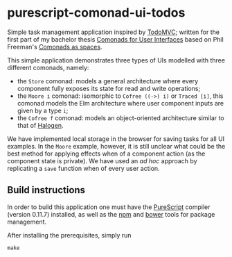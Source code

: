 # purescript-comonad-ui-todos

Simple task management application inspired by [TodoMVC](todomvc.com); written for the first part of my bachelor thesis [Comonads for User Interfaces](https://github.com/arthurxavierx/purescript-comonad-ui-todos/raw/master/ComonadsForUIs.pdf) based on Phil Freeman's [Comonads as spaces](http://blog.functorial.com/posts/2016-08-07-Comonads-As-Spaces.html).

This simple application demonstrates three types of UIs modelled with three different comonads, namely:

- the `Store` comonad: models a general architecture where every component fully exposes its state for read and write operations;
- the `Moore i` comonad: isomorphic to `Cofree ((->) i)` or `Traced [i]`, this comonad models the Elm architecture where user component inputs are given by a type `i`;
- the `Cofree f` comonad: models an object-oriented architecture similar to that of [Halogen](https://github.com/slamdata/purescript-halogen).

We have implemented local storage in the browser for saving tasks for all UI examples. In the `Moore` example, however, it is still unclear what could be the best method for applying effects when of a component action (as the component state is private). We have used an _ad hoc_ approach by replicating a `save` function when of every user action.

## Build instructions

In order to build this application one must have the [PureScript](http://www.purescript.org/) compiler (version 0.11.7) installed, as well as the [npm](https://www.npmjs.com/) and [bower](https://bower.io/) tools for package management.

After installing the prerequisites, simply run

```
make
```
